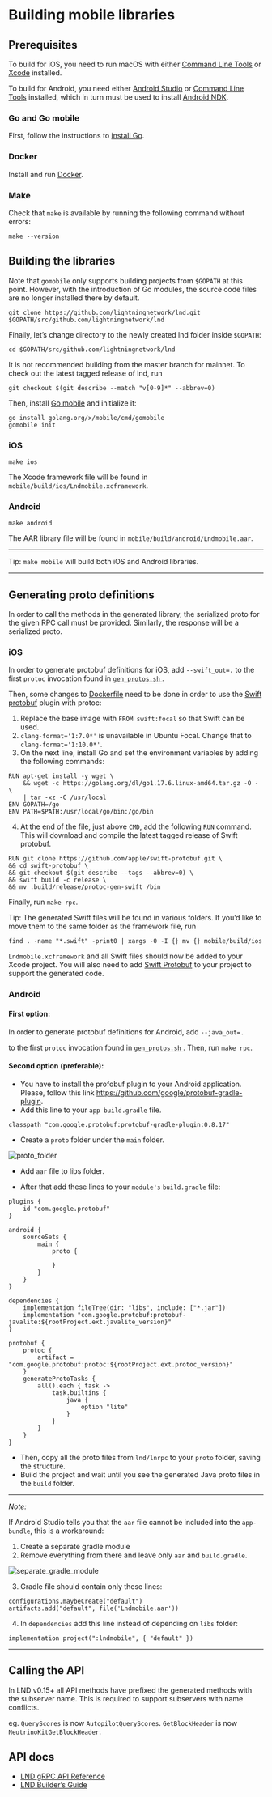 # Building mobile libraries

## Prerequisites

To build for iOS, you need to run macOS with either 
[Command Line Tools](https://developer.apple.com/download/all/?q=command%20line%20tools) 
or [Xcode](https://apps.apple.com/app/xcode/id497799835) installed.

To build for Android, you need either 
[Android Studio](https://developer.android.com/studio) or 
[Command Line Tools](https://developer.android.com/studio#downloads) installed, which in turn must be used to install [Android NDK](https://developer.android.com/ndk/).


### Go and Go mobile

First, follow the instructions to [install
Go](https://github.com/lightningnetwork/lnd/blob/master/docs/INSTALL.md#building-a-development-version-from-source).

### Docker

Install and run [Docker](https://www.docker.com/products/docker-desktop).

### Make

Check that `make` is available by running the following command without errors:

```shell
make --version
```

## Building the libraries

Note that `gomobile` only supports building projects from `$GOPATH` at this 
point. However, with the introduction of Go modules, the source code files are 
no longer installed there by default.

```shell
git clone https://github.com/lightningnetwork/lnd.git $GOPATH/src/github.com/lightningnetwork/lnd
```

Finally, let’s change directory to the newly created lnd folder inside `$GOPATH`:

```shell
cd $GOPATH/src/github.com/lightningnetwork/lnd
```

It is not recommended building from the master branch for mainnet. To check out
the latest tagged release of lnd, run

```shell
git checkout $(git describe --match "v[0-9]*" --abbrev=0)
```

Then, install [Go mobile](https://github.com/golang/go/wiki/Mobile) and
initialize it:

```shell
go install golang.org/x/mobile/cmd/gomobile
gomobile init
```

### iOS

```shell
make ios
```

The Xcode framework file will be found in `mobile/build/ios/Lndmobile.xcframework`.

### Android

```shell
make android
```

The AAR library file will be found in `mobile/build/android/Lndmobile.aar`.

---
Tip: `make mobile` will build both iOS and Android libraries.

---

## Generating proto definitions

In order to call the methods in the generated library, the serialized proto for
the given RPC call must be provided. Similarly, the response will be a
serialized proto.

### iOS

In order to generate protobuf definitions for iOS, add `--swift_out=.` to the
first `protoc` invocation found in [ `gen_protos.sh` ](../lnrpc/gen_protos.sh).

Then, some changes to [Dockerfile](../lnrpc/Dockerfile) need to be done in
order to use the [Swift protobuf](https://github.com/apple/swift-protobuf)
plugin with protoc:

1. Replace the base image with `FROM swift:focal` so that Swift can be used.
2. `clang-format='1:7.0*'` is unavailable in Ubuntu Focal. Change that to
`clang-format='1:10.0*'`.
3. On the next line, install Go and set the environment variables by adding the
following commands:

```
RUN apt-get install -y wget \
    && wget -c https://golang.org/dl/go1.17.6.linux-amd64.tar.gz -O - \
    | tar -xz -C /usr/local
ENV GOPATH=/go
ENV PATH=$PATH:/usr/local/go/bin:/go/bin
```

4. At the end of the file, just above `CMD`, add the following `RUN` command.
This will download and compile the latest tagged release of Swift protobuf.

```
RUN git clone https://github.com/apple/swift-protobuf.git \
&& cd swift-protobuf \ 
&& git checkout $(git describe --tags --abbrev=0) \
&& swift build -c release \
&& mv .build/release/protoc-gen-swift /bin
```

Finally, run `make rpc`.

Tip: The generated Swift files will be found in various folders. If you’d like
to move them to the same folder as the framework file, run

```shell
find . -name "*.swift" -print0 | xargs -0 -I {} mv {} mobile/build/ios
```

`Lndmobile.xcframework` and all Swift files should now be added to your Xcode
project. You will also need to add [Swift Protobuf](https://github.com/apple/swift-protobuf)
to your project to support the generated code.  

### Android

#### First option:

In order to generate protobuf definitions for Android, add `--java_out=.`

to the first `protoc` invocation found in
[ `gen_protos.sh` ](../lnrpc/gen_protos.sh). Then, run `make rpc`.


#### Second option (preferable):

- You have to install the profobuf plugin to your Android application. 
Please, follow this link https://github.com/google/protobuf-gradle-plugin.
- Add this line to your `app build.gradle` file.
```shell
classpath "com.google.protobuf:protobuf-gradle-plugin:0.8.17"
```
- Create a `proto` folder under the `main` folder.

![proto_folder](docs/proto_folder.png)

- Add `aar` file to libs folder.

- After that add these lines to your `module's` `build.gradle` file:

```shell
plugins {
    id "com.google.protobuf"
}

android {
    sourceSets {
        main {
            proto {

            }
        }
    }
}

dependencies {
    implementation fileTree(dir: "libs", include: ["*.jar"])
    implementation "com.google.protobuf:protobuf-javalite:${rootProject.ext.javalite_version}"
}

protobuf {
    protoc {
        artifact = "com.google.protobuf:protoc:${rootProject.ext.protoc_version}"
    }
    generateProtoTasks {
        all().each { task ->
            task.builtins {
                java {
                    option "lite"
                }
            }
        }
    }
}
```
- Then, copy all the proto files from `lnd/lnrpc` to your `proto` folder, saving the structure.
- Build the project and wait until you see the generated Java proto files in the `build` folder.


--- 
*Note:*

If Android Studio tells you that the `aar` file cannot be included into the `app-bundle`, this is a workaround:

1. Create a separate gradle module
2. Remove everything from there and leave only `aar` and `build.gradle`.

![separate_gradle_module](docs/separate_gradle_module.png)

3. Gradle file should contain only these lines:

```shell
configurations.maybeCreate("default")
artifacts.add("default", file('Lndmobile.aar'))
```

4. In `dependencies` add this line instead of depending on `libs` folder:
```shell
implementation project(":lndmobile", { "default" })
```
--- 

## Calling the API

In LND v0.15+ all API methods have prefixed the generated methods with the subserver name. This is required to support subservers with name conflicts.

eg. `QueryScores` is now `AutopilotQueryScores`. `GetBlockHeader` is now `NeutrinoKitGetBlockHeader`.

## API docs

- [LND gRPC API Reference](https://api.lightning.community)
- [LND Builder’s Guide](https://docs.lightning.engineering)
